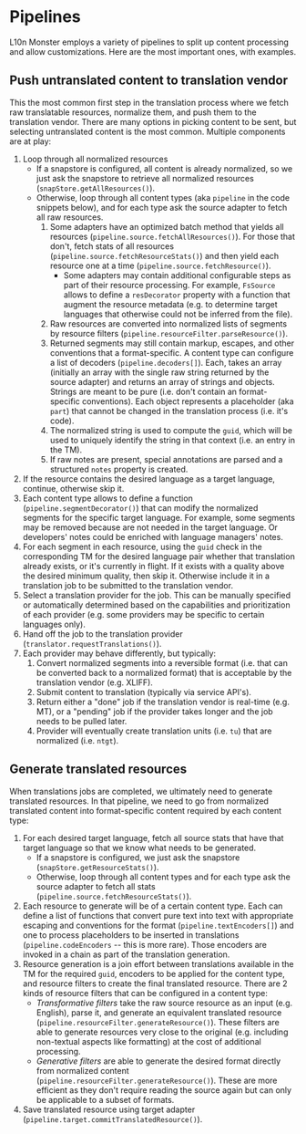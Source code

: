 # Pipelines

L10n Monster employs a variety of pipelines to split up content processing and allow customizations. Here are the most important ones, with examples.

## Push untranslated content to translation vendor

This the most common first step in the translation process where we fetch raw translatable resources, normalize them, and push them to the translation vendor. There are many options in picking content to be sent, but selecting untranslated content is the most common. Multiple components are at play:

1. Loop through all normalized resources
    * If a snapstore is configured, all content is already normalized, so we just ask the snapstore to retrieve all normalized resources (`snapStore.getAllResources()`).
    * Otherwise, loop through all content types (aka `pipeline` in the code snippets below), and for each type ask the source adapter to fetch all raw resources.
        1. Some adapters have an optimized batch method that yields all resources (`pipeline.source.fetchAllResources()`). For those that don't, fetch stats of all resources (`pipeline.source.fetchResourceStats()`) and then yield each resource one at a time (`pipeline.source.fetchResource()`).
            * Some adapters may contain additional configurable steps as part of their resource processing. For example, `FsSource` allows to define a `resDecorator` property with a function that augment the resource metadata (e.g. to determine target languages that otherwise could not be inferred from the file).
        2. Raw resources are converted into normalized lists of segments by resource filters (`pipeline.resourceFilter.parseResource()`).
        3. Returned segments may still contain markup, escapes, and other conventions that a format-specific. A content type can configure a list of decoders (`pipeline.decoders[]`). Each, takes an array (initially an array with the single raw string returned by the source adapter) and returns an array of strings and objects. Strings are meant to be pure (i.e. don't contain an format-specific conventions). Each object represents a placeholder (aka `part`) that cannot be changed in the translation process (i.e. it's code).
        4. The normalized string is used to compute the `guid`, which will be used to uniquely identify the string in that context (i.e. an entry in the TM).
        5. If raw notes are present, special annotations are parsed and a structured `notes` property is created.
2. If the resource contains the desired language as a target language, continue, otherwise skip it.
3. Each content type allows to define a function (`pipeline.segmentDecorator()`) that can modify the normalized segments for the specific target language. For example, some segments may be removed because are not needed in the target language. Or developers' notes could be enriched with language managers' notes.
4. For each segment in each resource, using the `guid` check in the corresponding TM for the desired language pair whether that translation already exists, or it's currently in flight. If it exists with a quality above the desired minimum quality, then skip it. Otherwise include it in a translation job to be submitted to the translation vendor.
5. Select a translation provider for the job. This can be manually specified or automatically determined based on the capabilities and prioritization of each provider (e.g. some providers may be specific to certain languages only).
6. Hand off the job to the translation provider (`translator.requestTranslations()`).
7. Each provider may behave differently, but typically:
    1. Convert normalized segments into a reversible format (i.e. that can be converted back to a normalized format) that is acceptable by the translation vendor (e.g. XLIFF).
    2. Submit content to translation (typically via service API's).
    3. Return either a "done" job if the translation vendor is real-time (e.g. MT), or a "pending" job if the provider takes longer and the job needs to be pulled later.
    4. Provider will eventually create translation units (i.e. `tu`) that are normalized (i.e. `ntgt`).

## Generate translated resources

When translations jobs are completed, we ultimately need to generate translated resources. In that pipeline, we need to go from normalized translated content into format-specific content required by each content type:

1. For each desired target language, fetch all source stats that have that target language so that we know what needs to be generated.
    * If a snapstore is configured, we just ask the snapstore (`snapStore.getResourceStats()`).
    * Otherwise, loop through all content types and for each type ask the source adapter to fetch all stats (`pipeline.source.fetchResourceStats()`).
2. Each resource to generate will be of a certain content type. Each can define a list of functions that convert pure text into text with appropriate escaping and conventions for the format (`pipeline.textEncoders[]`) and one to process placeholders to be inserted in translations (`pipeline.codeEncoders` -- this is more rare). Those encoders are invoked in a chain as part of the translation generation.
3. Resource generation is a join effort between translations available in the TM for the required `guid`, encoders to be applied for the content type, and resource filters to create the final translated resource. There are 2 kinds of resource filters that can be configured in a content type:
    * *Transformative filters* take the raw source resource as an input (e.g. English), parse it, and generate an equivalent translated resource (`pipeline.resourceFilter.generateResource()`). These filters are able to generate resources very close to the original (e.g. including non-textual aspects like formatting) at the cost of additional processing.
    * *Generative filters* are able to generate the desired format directly from normalized content (`pipeline.resourceFilter.generateResource()`). These are more efficient as they don't require reading the source again but can only be applicable to a subset of formats.
4. Save translated resource using target adapter (`pipeline.target.commitTranslatedResource()`).
